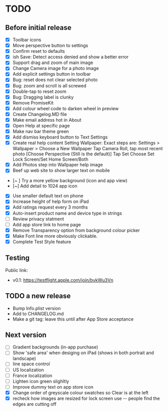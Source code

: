 #  TODO

## Before initial release

- [x] Toolbar icons
- [x] Move perspective button to settings
- [x] Confirm reset to defaults
- [x] ish Save: Detect access denied and show a better error
- [x] Support drag and zoom of main image
- [x] Change Camera image for a photo image
- [x] Add explicit settings button in toolbar
- [x] Bug: reset does not clear selected photo
- [x] Bug: zoom and scroll is all screwed
- [x] Double-tap to reset zoom
- [x] Bug: Dragging label is clunky
- [x] Remove PromiseKit
- [x] Add colour wheel code to darken wheel in preview
- [x] Create Changelog.MD file
- [x] Make email address hot in About
- [x] Open Help at specific page
- [x] Make nav bar theme green
- [x] Add dismiss keyboard button to Text Settings
- [x] Create real help content
    Setting Wallpaper: Exact steps are:
    Settings > Wallpaper > Choose a New Wallpaper 
    Tap Camera Roll, tap most recent photo
    [Choose Perspective (Still is the default)]
    Tap Set
    Choose Set Lock Screen/Set Home Screen/Both
- [x] Add Photos step into Wallpaper help image
- [x] Beef up web site to show larger text on mobile

- [~ ] Try a more yellow background (icon and app view)
- [~] Add detail to 1024 app icon
- [x] Use smaller default text on phone
- [x] Increase height of help form on iPad
- [x] Add ratings request every 3 months
- [x] Auto-insert product name and device type in strings
- [ ] Review privacy statment
- [ ] Add app store link to home page
- [x] Remove Transparency option from background colour picker
- [x] Make Font line more obviously clickable.
- [x] Complete Test Style feature

## Testing
Public link:
- v0.1: https://testflight.apple.com/join/bvkWu3Vn

## TODO a new release
 - Bump Info.plist version
 - Add to CHANGELOG.md
 - Make a git tag: leave this until after App Store acceptance

## Next version

- [ ] Gradient backgrounds (in-app purchase)
- [ ] Show 'safe area' when desiging on iPad (shows in both portrait and landscape)
- [ ] line space control
- [ ] US localization
- [ ] France localization
- [ ] Lighten icon green slighltly
- [ ] Improve dummy text on app store icon
- [x] Change order of greyscale colour swatches so Clear is at the left
- [x] recheck  how images are resized for lock screen use -- people find the edges are cutting off
